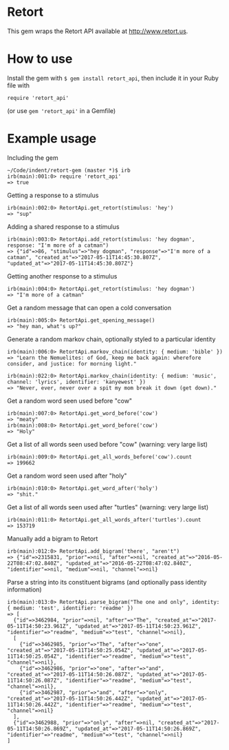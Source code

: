# Retort

This gem wraps the Retort API available at http://www.retort.us.

# How to use

Install the gem with `$ gem install retort_api`, then include it in your Ruby file with

`require 'retort_api'`

(or use `gem 'retort_api'` in a Gemfile)

# Example usage

Including the gem
```
~/Code/indent/retort-gem (master *)$ irb
irb(main):001:0> require 'retort_api'
=> true
```

Getting a response to a stimulus
```
irb(main):002:0> RetortApi.get_retort(stimulus: 'hey')
=> "sup"
```

Adding a shared response to a stimulus
```
irb(main):003:0> RetortApi.add_retort(stimulus: 'hey dogman', response: "I'm more of a catman")
=> {"id"=>86, "stimulus"=>"hey dogman", "response"=>"I'm more of a catman", "created_at"=>"2017-05-11T14:45:30.807Z", "updated_at"=>"2017-05-11T14:45:30.807Z"}
```

Getting another response to a stimulus
```
irb(main):004:0> RetortApi.get_retort(stimulus: 'hey dogman')
=> "I'm more of a catman"
```

Get a random message that can open a cold conversation
```
irb(main):005:0> RetortApi.get_opening_message()
=> "hey man, what's up?"
```

Generate a random markov chain, optionally styled to a particular identity
```
irb(main):006:0> RetortApi.markov_chain(identity: { medium: 'bible' })
=> "Learn the Nemuelites: of God, keep me back again: wherefore consider, and justice: for morning light."

irb(main):022:0> RetortApi.markov_chain(identity: { medium: 'music', channel: 'lyrics', identifier: 'kanyewest' })
=> "Never, ever, never over a spit my mom break it down (get down)."
```

Get a random word seen used before "cow"
```
irb(main):007:0> RetortApi.get_word_before('cow')
=> "meaty"
irb(main):008:0> RetortApi.get_word_before('cow')
=> "Holy"
```

Get a list of all words seen used before "cow" (warning: very large list)
```
irb(main):009:0> RetortApi.get_all_words_before('cow').count
=> 199662
```

Get a random word seen used after "holy"
```
irb(main):010:0> RetortApi.get_word_after('holy')
=> "shit."
```

Get a list of all words seen used after "turtles" (warning: very large list)
```
irb(main):011:0> RetortApi.get_all_words_after('turtles').count
=> 153719
```

Manually add a bigram to Retort
```
irb(main):012:0> RetortApi.add_bigram('there', "aren't")
=> {"id"=>2315831, "prior"=>nil, "after"=>nil, "created_at"=>"2016-05-22T08:47:02.840Z", "updated_at"=>"2016-05-22T08:47:02.840Z", "identifier"=>nil, "medium"=>nil, "channel"=>nil}
```

Parse a string into its constituent bigrams (and optionally pass identity information)
```
irb(main):013:0> RetortApi.parse_bigram("The one and only", identity: { medium: 'test', identifier: 'readme' })
=> [
  {"id"=>3462984, "prior"=>nil, "after"=>"The", "created_at"=>"2017-05-11T14:50:23.961Z", "updated_at"=>"2017-05-11T14:50:23.961Z", "identifier"=>"readme", "medium"=>"test", "channel"=>nil},
  [
    {"id"=>3462985, "prior"=>"The", "after"=>"one", "created_at"=>"2017-05-11T14:50:25.054Z", "updated_at"=>"2017-05-11T14:50:25.054Z", "identifier"=>"readme", "medium"=>"test", "channel"=>nil},
    {"id"=>3462986, "prior"=>"one", "after"=>"and", "created_at"=>"2017-05-11T14:50:26.087Z", "updated_at"=>"2017-05-11T14:50:26.087Z", "identifier"=>"readme", "medium"=>"test", "channel"=>nil},
    {"id"=>3462987, "prior"=>"and", "after"=>"only", "created_at"=>"2017-05-11T14:50:26.442Z", "updated_at"=>"2017-05-11T14:50:26.442Z", "identifier"=>"readme", "medium"=>"test", "channel"=>nil}
  ],
  {"id"=>3462988, "prior"=>"only", "after"=>nil, "created_at"=>"2017-05-11T14:50:26.869Z", "updated_at"=>"2017-05-11T14:50:26.869Z", "identifier"=>"readme", "medium"=>"test", "channel"=>nil}
]
```
